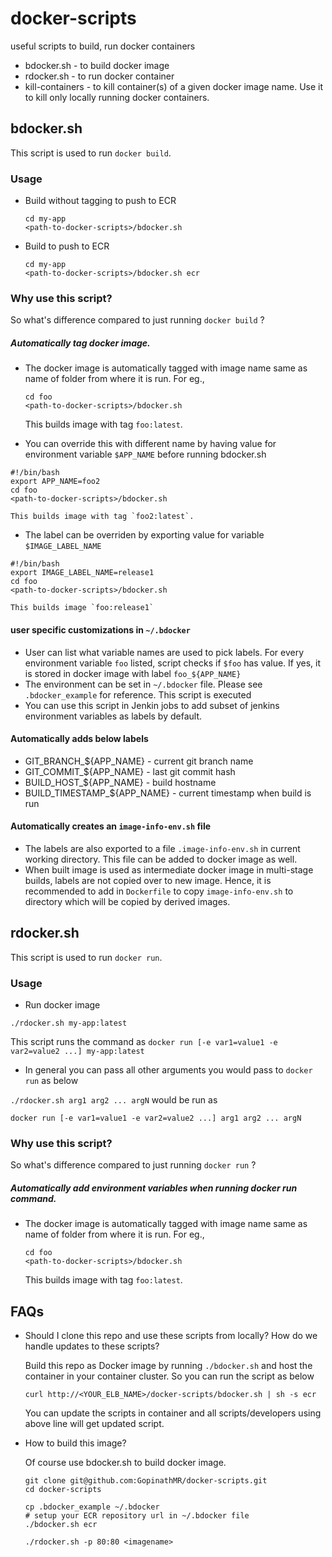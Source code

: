 # docker-scripts
useful scripts to build, run docker containers

* bdocker.sh - to build docker image
* rdocker.sh - to run docker container
* kill-containers - to kill container(s) of a given docker image name. Use it to kill only locally running docker containers.

## bdocker.sh
This script is used to run `docker build`.

### Usage
	
* Build without tagging to push to ECR
	
	```
	cd my-app
	<path-to-docker-scripts>/bdocker.sh 
	```
	
* Build to push to ECR
	
	```
	cd my-app
	<path-to-docker-scripts>/bdocker.sh ecr
	```
	
### Why use this script?

So what's difference compared to just running `docker build` ?	
##### Automatically tag docker image.
* The docker image is automatically tagged with image name same as name of folder from where it is run.
	For eg.,
	
	```
	cd foo
	<path-to-docker-scripts>/bdocker.sh
	```
	This builds image with tag `foo:latest`.
	
* You can override this with different name by having value for environment variable `$APP_NAME` before running bdocker.sh

```
#!/bin/bash
export APP_NAME=foo2
cd foo
<path-to-docker-scripts>/bdocker.sh
```
	This builds image with tag `foo2:latest`.

* The label can be overriden by exporting value for variable `$IMAGE_LABEL_NAME`

```
#!/bin/bash
export IMAGE_LABEL_NAME=release1
cd foo
<path-to-docker-scripts>/bdocker.sh
```

	This builds image `foo:release1`
	
#### user specific customizations in `~/.bdocker`

* User can list what variable names are used to pick labels. For every environment variable `foo` listed, script checks if `$foo` has value. If yes, it is stored in docker image with label `foo_${APP_NAME}` 
* The environment can be set in `~/.bdocker` file. Please see `.bdocker_example` for reference.  This script is executed 
* You can use this script in Jenkin jobs to add subset of jenkins environment variables as labels by default.

#### Automatically adds below labels
* GIT_BRANCH\_${APP_NAME} - current git branch name
* GIT_COMMIT\_${APP_NAME} - last git commit hash
* BUILD_HOST\_${APP_NAME} - build hostname
* BUILD_TIMESTAMP\_${APP_NAME} - current timestamp when build is run

#### Automatically creates an `image-info-env.sh` file
* The labels are also exported to a file `.image-info-env.sh` in current working directory. This file can be added to docker image as well.
* When built image is used as intermediate docker image in multi-stage builds, labels are not copied over to new image. Hence, it is recommended to add in `Dockerfile` to copy `image-info-env.sh` to directory which will be copied by derived images.

## rdocker.sh
This script is used to run `docker run`. 

### Usage

* Run docker image

```
./rdocker.sh my-app:latest
```

This script runs the command as
`docker run [-e var1=value1 -e var2=value2 ...] my-app:latest`

* In general you can pass all other arguments you would pass to `docker run` as below

`./rdocker.sh arg1 arg2 ... argN` would be run as

`docker run [-e var1=value1 -e var2=value2 ...] arg1 arg2 ... argN`

### Why use this script?

So what's difference compared to just running `docker run` ?

##### Automatically add environment variables when running docker run command.
* The docker image is automatically tagged with image name same as name of folder from where it is run.
	For eg.,
	
	```
	cd foo
	<path-to-docker-scripts>/bdocker.sh
	```
	This builds image with tag `foo:latest`.


## FAQs

* Should I clone this repo and use these scripts from locally? How do we handle updates to these scripts?

	Build this repo as Docker image by running `./bdocker.sh` and host the container in your container cluster. So you can run the script as below
	
	`curl http://<YOUR_ELB_NAME>/docker-scripts/bdocker.sh | sh -s ecr`

	You can update the scripts in container and all scripts/developers using above line will get updated script.
* How to build this image?
	
	Of course use bdocker.sh to build docker image.
	
	```
	git clone git@github.com:GopinathMR/docker-scripts.git
	cd docker-scripts
	
	cp .bdocker_example ~/.bdocker
	# setup your ECR repository url in ~/.bdocker file
	./bdocker.sh ecr
	
	./rdocker.sh -p 80:80 <imagename>
	```